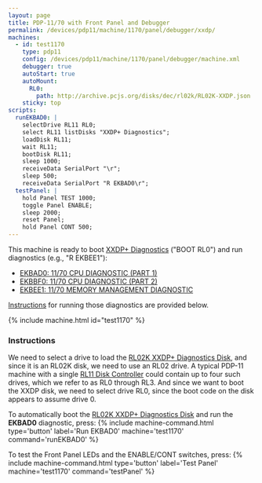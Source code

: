 ```yaml
---
layout: page
title: PDP-11/70 with Front Panel and Debugger
permalink: /devices/pdp11/machine/1170/panel/debugger/xxdp/
machines:
  - id: test1170
    type: pdp11
    config: /devices/pdp11/machine/1170/panel/debugger/machine.xml
    debugger: true
    autoStart: true
    autoMount:
      RL0:
        path: http://archive.pcjs.org/disks/dec/rl02k/RL02K-XXDP.json
    sticky: top
scripts:
  runEKBAD0: |
    selectDrive RL11 RL0;
    select RL11 listDisks "XXDP+ Diagnostics";
    loadDisk RL11;
    wait RL11;
    bootDisk RL11;
    sleep 1000;
    receiveData SerialPort "\r";
    sleep 500;
    receiveData SerialPort "R EKBAD0\r";
  testPanel: |
    hold Panel TEST 1000;
    toggle Panel ENABLE;
    sleep 2000;
    reset Panel;
    hold Panel CONT 500;
---
```


This machine is ready to boot [XXDP+ Diagnostics](/disks/dec/rl02k/xxdp/) ("BOOT RL0") and run diagnostics
(e.g., "R EKBEE1"):

- [EKBAD0: 11/70 CPU DIAGNOSTIC (PART 1)](/disks/dec/rl02k/xxdp/ekbad0/)
- [EKBBF0: 11/70 CPU DIAGNOSTIC (PART 2)](/disks/dec/rl02k/xxdp/ekbbf0/)
- [EKBEE1: 11/70 MEMORY MANAGEMENT DIAGNOSTIC](/disks/dec/rl02k/xxdp/ekbee1/)

[Instructions](#test1170) for running those diagnostics are provided below.

{% include machine.html id="test1170" %}

### Instructions 

We need to select a drive to load the [RL02K XXDP+ Diagnostics Disk](/disks/dec/rl02k/xxdp/), and since it is
an RL02K disk, we need to use an RL02 drive.  A typical PDP-11 machine with a single [RL11 Disk Controller](/devices/pdp11/rl11/)
could contain up to four such drives, which we refer to as RL0 through RL3.  And since we want to boot the XXDP
disk, we need to select drive RL0, since the boot code on the disk appears to assume drive 0. 

To automatically boot the [RL02K XXDP+ Diagnostics Disk](/disks/dec/rl02k/xxdp/) and run the **EKBAD0** diagnostic,
press: {% include machine-command.html type='button' label='Run EKBAD0' machine='test1170' command='runEKBAD0' %}

To test the Front Panel LEDs and the ENABLE/CONT switches,
press: {% include machine-command.html type='button' label='Test Panel' machine='test1170' command='testPanel' %}
